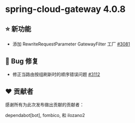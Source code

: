 # spring-cloud-gateway 4.0.8

## ⭐ 新功能

- 添加 RewriteRequestParameter GatewayFilter 工厂 [#3081](https://github.com/spring-cloud/spring-cloud-gateway/pull/3081)

## 🐞 Bug 修复

- 修正当路由按组刷新时的顺序错误问题 [#3112](https://github.com/spring-cloud/spring-cloud-gateway/pull/3112)

## ❤️ 贡献者

感谢所有为此次发布做出贡献的贡献者：

dependabot[bot], fombico, 和 ilozano2
```